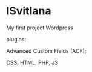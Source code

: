 # ISvitlana

My first project Wordpress

plugins:

Advanced Custom Fields (ACF);

CSS, HTML, PHP, JS

